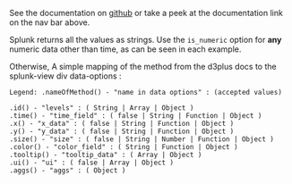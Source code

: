 See the documentation on [github](https://github.com/alexandersimoes/d3plus/wiki/Visualizations) or take a peek at the documentation link on the nav bar above.

Splunk returns all the values as strings. Use the `is_numeric` option for **any** numeric data other than time, as can be seen in each example.

Otherwise, A simple mapping of the method from the d3plus docs to the splunk-view div data-options :

```
Legend: .nameOfMethod() - "name in data options" : (accepted values)

.id() - "levels" : ( String | Array | Object )
.time() - "time_field" : ( false | String | Function | Object )
.x() - "x_data" : ( false | String | Function | Object )
.y() - "y_data" : ( false | String | Function | Object )
.size() - "size" : ( false | String | Number | Function | Object )
.color() - "color_field" : ( String | Function | Object )
.tooltip() - "tooltip_data" : ( Array | Object )
.ui() - "ui" : ( false | Array | Object )
.aggs() - "aggs" : ( Object )
```
